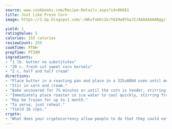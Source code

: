 ```yaml
---
source: www.cookbooks.com/Recipe-Details.aspx?id=86661
title: Just Like Fresh Corn
image: https://1.bp.blogspot.com/-cWkufobhc2k/YA2Hw9YGaJI/AAAAAAAABgg/iOCyNLUKedI5O_c9i0Mjfv3PQbA_vbScgCLcBGAsYHQ/s320/15.png

yield: 1
ratingValue: 5
calories: 155 calories
reviewCount: 255
cookTime: PT0H
prepTime: PT39M
ingredients:
- "1 lb. butter no substitutes"
- "20 c. fresh cut sweet corn kernels"
- "2 c. half and half cream"
directions:
- "Place butter in a roasting pan and place in a 325u00b0 oven until melted."
- "Stir in corn and cream."
- "Bake uncovered for 75 minutes or until the corn is tender, stirring occasionally."
- "Immediately place roaster in ice water to cool quickly, stirring frequently. Transfer corn to heavy duty plastic freezer bags and freeze."
- "May be frozen for up to 1 month."
- "To serve, just reheat."
- "Yield 16 cups."
crypto:
- "What does your cryptocurrency allow people to do that they could not do otherwise, and how does it help them do existing tasks more quickly or cheaply?"
---
```

